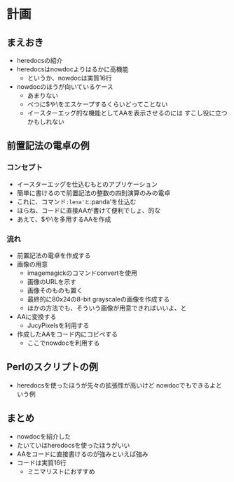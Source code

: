 計画
====

まえおき
--------

* heredocsの紹介
* heredocsはnowdocよりはるかに高機能
	+ というか、nowdocは実質16行
* nowdocのほうが向いているケース
	+ あまりない
	+ べつに\$や\\をエスケープするくらいどってことない
	+ イースターエッグ的な機能としてAAを表示させるのには
		すこし役に立つかもしれない

前置記法の電卓の例
------------------

### コンセプト

* イースターエッグを仕込むもとのアプリケーション
* 簡単に書けるので前置記法の整数の四則演算のみの電卓
* これに、コマンド`:lena'と`:panda'を仕込む
* ほらね、コードに直接AAが書けて便利でしょ、的な
* あえて、\$や\\を多用するAAを作成

### 流れ

* 前置記法の電卓を作成する
* 画像の用意
	+ imagemagickのコマンドconvertを使用
	+ 画像のURLを示す
	+ 画像そのものも置く
	+ 最終的に80x24の8-bit grayscaleの画像を作成する
	+ ほかの方法でも、そういう画像が用意できればいいよ、と
* AAに変換する
	+ JucyPixelsを利用する
* 作成したAAをコード内にコピペする
	+ ここでnowdocを利用する

Perlのスクリプトの例
--------------------

* heredocsを使ったほうが先々の拡張性が高いけど
	nowdocでもできるよという例

まとめ
------

* nowdocを紹介した
* たいていはheredocsを使ったほうがいい
* AAをコードに直接書けるのが強みといえば強み
* コードは実質16行
	+ ミニマリストにおすすめ
